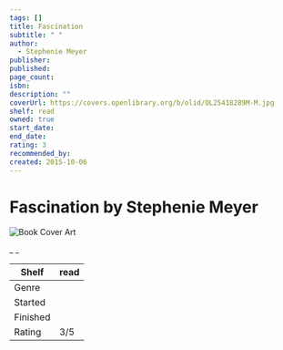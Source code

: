 ```yaml
---
tags: []
title: Fascination
subtitle: " "
author:
  - Stephenie Meyer
publisher:
published:
page_count:
isbn:
description: ""
coverUrl: https://covers.openlibrary.org/b/olid/OL25418289M-M.jpg
shelf: read
owned: true
start_date:
end_date:
rating: 3
recommended_by:
created: 2015-10-06
---
```


# Fascination by Stephenie Meyer

![Book Cover Art](https://covers.openlibrary.org/b/olid/OL25418289M-M.jpg)

_ _

| Shelf | read |
| --- | --- |
| Genre |  |
| Started |  |
| Finished |  |
| Rating | 3/5 |

